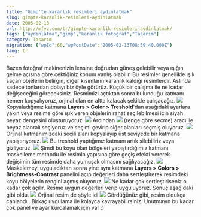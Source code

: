```yaml
---
title: "Gimp'te karanlık resimleri aydınlatmak"
slug: gimpte-karanlik-resimleri-aydinlatmak
date: 2005-02-13
url: http://mfyz.com/tr/gimpte-karanlik-resimleri-aydinlatmak/
tags: ["aydınlatma","gimp","karanlık fotoğraf","Tasarım"]
category: Tasarım
migration: {"wpId":60,"wpPostDate":"2005-02-13T08:59:40.000Z"}
lang: tr
---
```


Bazen fotoğraf makinenizin lensine doğrudan güneş gelebilir veya ışığın gelme açısına göre çektiğiniz konum yanlış olabilir. Bu resimler genellikle ışık saçan objelerin belirgin, diğer kısımların karanlık kaldığı resimlerdir. Aslında sadece tonlardan dolayı biz öyle görürüz. Küçük bir çalışma ile ne kadar değişeceğini göreceksiniz. Resmimizi açtıktan sonra bulunduğu katmanı hemen kopyalıyoruz, orjinal olan en altta kalacak şekilde çalışacağız. ![](/images/archive/tr/2005/02/gmp_kra_1.jpg)  Kopyaladığımız katmana **Layers > Color > Treshold**'dan aşağıdaki ayarlara yakın veya resime göre ışık veren objelerin rahat seçilebilmesi için siyah beyaz dengesini oluşturuyoruz. ![](/images/archive/tr/2005/02/gmp_kra_2.jpg) Ardından ![](/images/archive/tr/2005/02/gmp_ykk_icon.png) (renge göre seçme) aracı ile beyaz alanralı seçiyoruz ve seçimi çevirip siğer alanları seçmiş oluyoruz. ![](/images/archive/tr/2005/02/gmp_kra_3.jpg) Orjinal katmanımızdaki seçili alanı kopyalayıp üst seviyede bir katmana yapıştırıyoruz. ![](/images/archive/tr/2005/02/gmp_kra_4.jpg) Bu treshold yaptığımız katmanı artık silebiliriz veya gizliyoruz. ![](/images/archive/tr/2005/02/gmp_kra_5.jpg) Şimdi bu koyu olan bölgeleri yapıştırdığımız katmanı maskelleme methodu ile resimin yapısına göre geçiş efekti vererek değişimin tüm resimde daha yumuşak olmasını sağlıyacağız. ![](/images/archive/tr/2005/02/gmp_kra_6.jpg) Maskelemeyi uyguladıktan sonra yine aynı katmana **Layers > Colors > Brightness-Contrast** panelini açıp değerleri daha sertleştirerek resimdeki koyu bölyelerin rengini açmış oluyoruz. ![](/images/archive/tr/2005/02/gmp_kra_7.jpg) Ne kadar çok sertleştiriseniz o kadar çok açılır. Resme uygun değerleri verip uyguluyoruz. Sonuç aşağıdaki gibi oldu. ![](/images/archive/tr/2005/02/gmp_kra_8.jpg) Orjinal resim de şöyle idi ![](/images/archive/tr/2005/02/gmp_kra_1.jpg) Gördüğünüz gibi, resim oldukça canlandı.. Birkaç uygulama ile kolayca kavrayabilirsiniz. Unutmayın bu kadar çok panel ve ayar kurcalamak için var :)